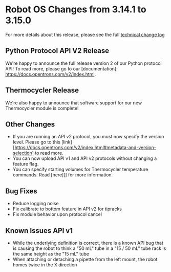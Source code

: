 # Robot OS Changes from 3.14.1 to 3.15.0

For more details about this release, please see the full [technical change log][changelog]

[changelog]: https://github.com/Opentrons/opentrons/blob/edge/CHANGELOG.md

## Python Protocol API V2 Release

We're happy to announce the full release version 2 of our Python protocol API! To read more, please go to our [documentation]: https://docs.opentrons.com/v2/index.html.

## Thermocycler Release

We're also happy to announce that software support for our new Thermocycler module is complete!

## Other Changes

- If you are running an API v2 protocol, you must now specify the version level. Please go to this [link][https://docs.opentrons.com/v2/index.html#metadata-and-version-selection] to read more.
- You can now upload API v1 and API v2 protocols without changing a feature flag.
- You can specify starting volumes for Thermocycler temperature commands. Read [here][] for more information.


## Bug Fixes
- Reduce logging noise
- Fix calibrate to bottom feature in API v2 for tipracks
- Fix module behavior upon protocol cancel


## Known Issues API v1

- While the underlying definition is correct, there is a known API bug that is causing the robot to think a "50 mL" tube in a "15 / 50 mL" tube rack is the same height as the "15 mL" tube
- When attaching or detaching a pipette from the left mount, the robot homes twice in the X direction


[419]: https://github.com/Opentrons/opentrons/issues/419
[labware-versioning-docs]: https://docs.opentrons.com/v1/labware.html#labware-versions
[docs-v2-root]: https://docs.opentrons.com//v2/index.html
[apiv2-form]: https://opentrons-ux.typeform.com/to/jhccYV
[4288]: https://github.com/Opentrons/opentrons/issues/4288
